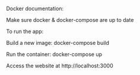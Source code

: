 Docker documentation:

Make sure docker & docker-compose are up to date

To run the app: 

Build a new image: docker-compose build

Run the container: docker-compose up

Access the website at http://localhost:3000